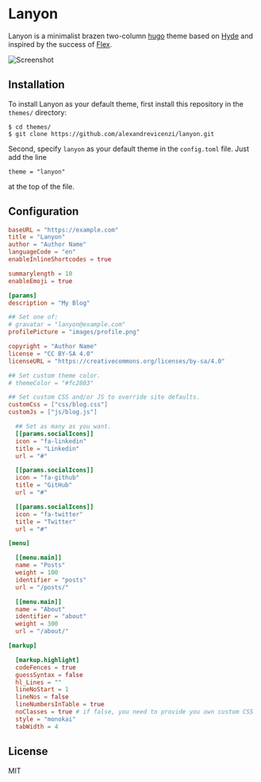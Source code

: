# Lanyon

Lanyon is a minimalist brazen two-column [hugo](https://gohugo.io) theme based on [Hyde](https://github.com/spf13/hyde) and inspired by the success of [Flex](https://github.com/alexandrevicenzi/Flex).

![Screenshot](https://raw.githubusercontent.com/alexandrevicenzi/lanyon/master/images/tn.png)

## Installation

To install Lanyon as your default theme, first install this repository in the `themes/` directory:

    $ cd themes/
    $ git clone https://github.com/alexandrevicenzi/lanyon.git

Second, specify `lanyon` as your default theme in the `config.toml` file. Just add the line

    theme = "lanyon"

at the top of the file.

## Configuration

```toml
baseURL = "https://example.com"
title = "Lanyon"
author = "Author Name"
languageCode = "en"
enableInlineShortcodes = true

summarylength = 10
enableEmoji = true

[params]
description = "My Blog"

## Set one of:
# gravatar = "lanyon@example.com"
profilePicture = "images/profile.png"

copyright = "Author Name"
license = "CC BY-SA 4.0"
licenseURL = "https://creativecommons.org/licenses/by-sa/4.0"

## Set custom theme color.
# themeColor = "#fc2803"

## Set custom CSS and/or JS to override site defaults.
customCss = ["css/blog.css"]
customJs = ["js/blog.js"]

  ## Set as many as you want.
  [[params.socialIcons]]
  icon = "fa-linkedin"
  title = "Linkedin"
  url = "#"

  [[params.socialIcons]]
  icon = "fa-github"
  title = "GitHub"
  url = "#"

  [[params.socialIcons]]
  icon = "fa-twitter"
  title = "Twitter"
  url = "#"

[menu]

  [[menu.main]]
  name = "Posts"
  weight = 100
  identifier = "posts"
  url = "/posts/"

  [[menu.main]]
  name = "About"
  identifier = "about"
  weight = 300
  url = "/about/"

[markup]

  [markup.highlight]
  codeFences = true
  guessSyntax = false
  hl_Lines = ""
  lineNoStart = 1
  lineNos = false
  lineNumbersInTable = true
  noClasses = true # if false, you need to provide you own custom CSS
  style = "monokai"
  tabWidth = 4
```

## License

MIT
